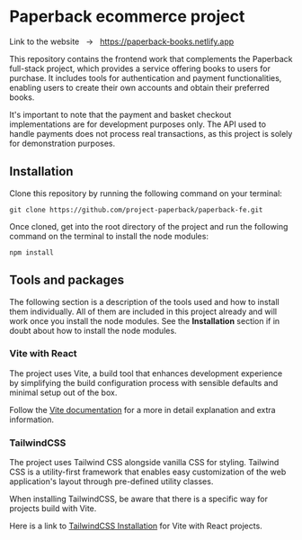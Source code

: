 # Paperback ecommerce project

Link to the website &nbsp; &rarr; &nbsp; https://paperback-books.netlify.app

This repository contains the frontend work that complements the Paperback full-stack project, which provides a service offering books to users for purchase. It includes tools for authentication and payment functionalities, enabling users to create their own accounts and obtain their preferred books.

It's important to note that the payment and basket checkout implementations are for development purposes only. The API used to handle payments does not process real transactions, as this project is solely for demonstration purposes.

## Installation

Clone this repository by running the following command on your terminal:

```
git clone https://github.com/project-paperback/paperback-fe.git
```

Once cloned, get into the root directory of the project and run the following command on the terminal to install the node modules:

```
npm install
```

## Tools and packages

The following section is a description of the tools used and how to install them individually. All of them are included in this project already and will work once you install the node modules. See the **Installation** section if in doubt about how to install the node modules.

### Vite with React

The project uses Vite, a build tool that enhances development experience by simplifying the build configuration process with sensible defaults and minimal setup out of the box.

Follow the [Vite documentation](https://vitejs.dev/guide/) for a more in detail explanation and extra information.

### TailwindCSS

The project uses Tailwind CSS alongside vanilla CSS for styling. Tailwind CSS is a utility-first framework that enables easy customization of the web application's layout through pre-defined utility classes.

When installing TailwindCSS, be aware that there is a specific way for projects build with Vite.

Here is a link to [TailwindCSS Installation](https://tailwindcss.com/docs/guides/vite) for Vite with React projects.
